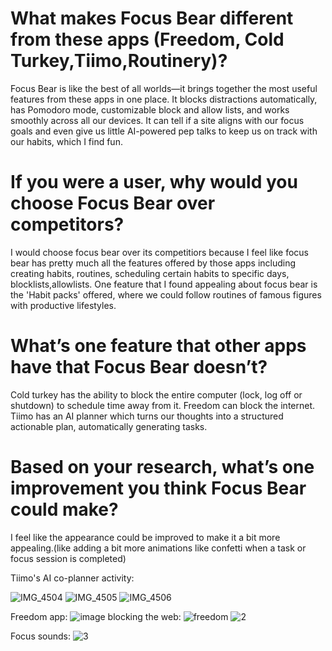 # What makes Focus Bear different from these apps (Freedom, Cold Turkey,Tiimo,Routinery)?

Focus Bear is like the best of all worlds—it brings together the most useful features from these apps in one place. It blocks distractions automatically, has Pomodoro mode, customizable block and allow lists, and works smoothly across all our devices. It can tell if a site aligns with our focus goals and even give us little AI-powered pep talks to keep us on track with our habits, which I find fun.

# If you were a user, why would you choose Focus Bear over competitors?

I would choose focus bear over its competitiors because I feel like focus bear has pretty much all the features offered by those apps including creating habits, routines, scheduling certain habits to specific days, blocklists,allowlists. One feature that I found appealing about focus bear is the 'Habit packs' offered, where we could follow routines of famous figures with productive lifestyles.

# What’s one feature that other apps have that Focus Bear doesn’t?

Cold turkey has the ability to block the entire computer (lock, log off or shutdown) to schedule time away from it.
Freedom can block the internet. Tiimo has an AI planner which turns our thoughts into a structured actionable plan, automatically generating tasks.

# Based on your research, what’s one improvement you think Focus Bear could make?

I feel like the appearance could be improved to make it a bit more appealing.(like adding a bit more animations like confetti when a task or focus session is completed)

Tiimo's AI co-planner activity:

![IMG_4504](https://github.com/user-attachments/assets/25d8d13d-3e22-4f76-8294-c9ddd5dcaa62)
![IMG_4505](https://github.com/user-attachments/assets/d1e88584-1ce3-4764-8be2-98e6cbc990ca)
![IMG_4506](https://github.com/user-attachments/assets/3b201ef9-b775-4dc4-b6b9-d3630f142405)

Freedom app:
![image](https://github.com/user-attachments/assets/e2be3c3b-21da-4102-8d78-d8550407f8d3)
blocking the web:
![freedom](https://github.com/user-attachments/assets/06624921-a92c-45d8-9ff2-18d927e81be3)
![2](https://github.com/user-attachments/assets/2459b3e1-c5bc-4065-8957-8ac8b1b26b82)

Focus sounds:
![3](https://github.com/user-attachments/assets/9706d92e-0fd9-4897-8c94-affa8fe42b6c)

